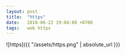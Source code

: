 ```yaml
---
layout: post
title:  "https"
date:   2018-06-22 19:04:00 +0700
tags:   web https
---
```


![https]({{ "/assets/https.png" | absolute_url }})
